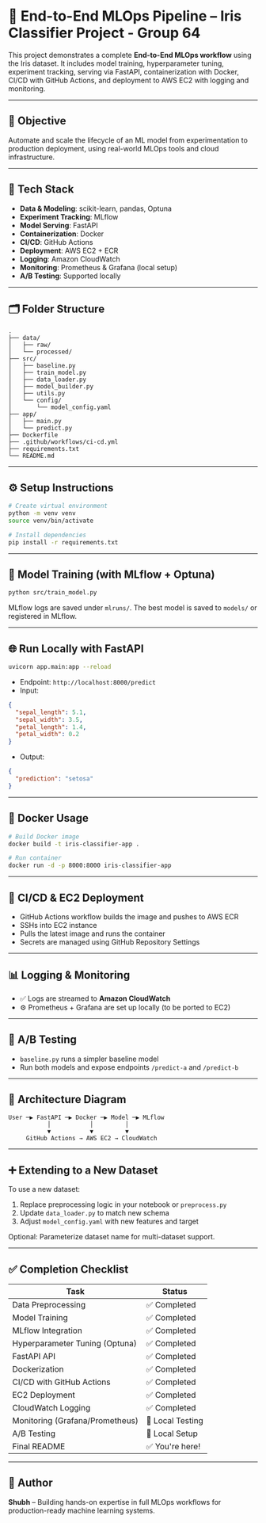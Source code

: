 # 🤖 End-to-End MLOps Pipeline – Iris Classifier Project - Group 64

This project demonstrates a complete **End-to-End MLOps workflow** using the Iris dataset. It includes model training, hyperparameter tuning, experiment tracking, serving via FastAPI, containerization with Docker, CI/CD with GitHub Actions, and deployment to AWS EC2 with logging and monitoring.

---

## 📌 Objective 

Automate and scale the lifecycle of an ML model from experimentation to production deployment, using real-world MLOps tools and cloud infrastructure.

---

## 🧰 Tech Stack

- **Data & Modeling**: scikit-learn, pandas, Optuna
- **Experiment Tracking**: MLflow
- **Model Serving**: FastAPI
- **Containerization**: Docker
- **CI/CD**: GitHub Actions
- **Deployment**: AWS EC2 + ECR
- **Logging**: Amazon CloudWatch
- **Monitoring**: Prometheus & Grafana (local setup)
- **A/B Testing**: Supported locally

---

## 🗂️ Folder Structure

```
.
├── data/
│   ├── raw/
│   └── processed/
├── src/
│   ├── baseline.py
│   ├── train_model.py
│   ├── data_loader.py
│   ├── model_builder.py
│   ├── utils.py
│   └── config/
│       └── model_config.yaml
├── app/
│   ├── main.py
│   └── predict.py
├── Dockerfile
├── .github/workflows/ci-cd.yml
├── requirements.txt
└── README.md
```

---

## ⚙️ Setup Instructions

```bash
# Create virtual environment
python -m venv venv
source venv/bin/activate

# Install dependencies
pip install -r requirements.txt
```

---

## 🧪 Model Training (with MLflow + Optuna)

```bash
python src/train_model.py
```

MLflow logs are saved under `mlruns/`. The best model is saved to `models/` or registered in MLflow.

---

## 🌐 Run Locally with FastAPI

```bash
uvicorn app.main:app --reload
```

- Endpoint: `http://localhost:8000/predict`
- Input:
```json
{
  "sepal_length": 5.1,
  "sepal_width": 3.5,
  "petal_length": 1.4,
  "petal_width": 0.2
}
```
- Output:
```json
{
  "prediction": "setosa"
}
```

---

## 🐳 Docker Usage

```bash
# Build Docker image
docker build -t iris-classifier-app .

# Run container
docker run -d -p 8000:8000 iris-classifier-app
```

---

## 🚀 CI/CD & EC2 Deployment

- GitHub Actions workflow builds the image and pushes to AWS ECR
- SSHs into EC2 instance
- Pulls the latest image and runs the container
- Secrets are managed using GitHub Repository Settings

---

## 📊 Logging & Monitoring

- ✅ Logs are streamed to **Amazon CloudWatch**
- ⚙️ Prometheus + Grafana are set up locally (to be ported to EC2)

---

## 🔁 A/B Testing

- `baseline.py` runs a simpler baseline model
- Run both models and expose endpoints `/predict-a` and `/predict-b`

---

## 🧱 Architecture Diagram

```
User ─▶ FastAPI ─▶ Docker ─▶ Model ─▶ MLflow
           │           │         │
           ▼           ▼         ▼
     GitHub Actions → AWS EC2 → CloudWatch
```

---

## ➕ Extending to a New Dataset

To use a new dataset:
1. Replace preprocessing logic in your notebook or `preprocess.py`
2. Update `data_loader.py` to match new schema
3. Adjust `model_config.yaml` with new features and target

Optional: Parameterize dataset name for multi-dataset support.

---

## ✅ Completion Checklist

| Task                           | Status     |
|--------------------------------|------------|
| Data Preprocessing             | ✅ Completed |
| Model Training                 | ✅ Completed |
| MLflow Integration             | ✅ Completed |
| Hyperparameter Tuning (Optuna)| ✅ Completed |
| FastAPI API                    | ✅ Completed |
| Dockerization                  | ✅ Completed |
| CI/CD with GitHub Actions      | ✅ Completed |
| EC2 Deployment                 | ✅ Completed |
| CloudWatch Logging             | ✅ Completed |
| Monitoring (Grafana/Prometheus)| 🔄 Local Testing |
| A/B Testing                    | 🔄 Local Setup |
| Final README                   | ✅ You're here! |

---

## 🧠 Author

**Shubh** – Building hands-on expertise in full MLOps workflows for production-ready machine learning systems.
